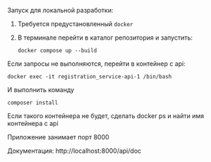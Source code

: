 Запуск для локальной разработки:

1. Требуется предустановленный `docker`
2. В терминале перейти в каталог репозитория и запустить:

    ```
    docker compose up --build
    ```

Если запросы не выполняются, перейти в контейнер с api:
```
docker exec -it registration_service-api-1 /bin/bash
```

И выполнить команду 
```
composer install
```

Если такого контейнера не будет, сделать docker ps и найти имя контейнера с api

Приложение занимает порт 8000

Документация: http://localhost:8000/api/doc
